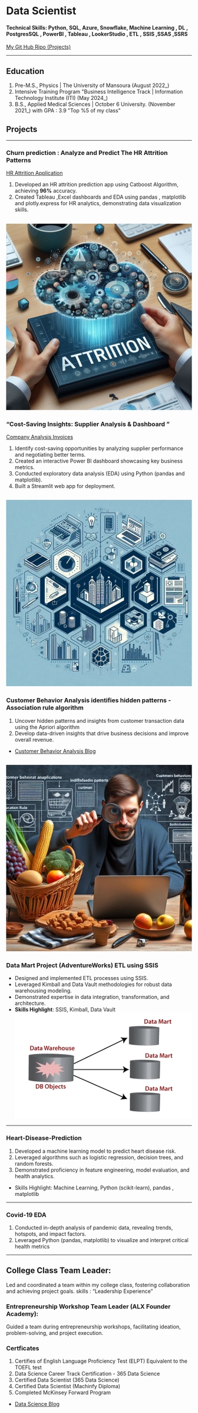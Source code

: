 # Data Scientist

#### Technical Skills: Python, SQL, Azure, Snowflake, Machine Learning , DL , PostgresSQL , PowerBI , Tableau , LookerStudio , ETL , SSIS ,SSAS ,SSRS
[My Git Hub Ripo (Projects) ](https://github.com/khaledshakerrr) <br>
____________________________________________________________________________________________________________________
## Education
1. Pre-M.S., Physics | The University of Mansoura (August 2022_)		<br>						       		
2. Intensive Training Program  "Business Intelligence Track | Information Technology Institute (ITI) (May 2024_)	 	<br>				        		
3.  B.S., Applied Medical Sciences | October 6 University.  (November 2021_)  with GPA : 3.9 "Top %5 of my class" <br>		

## Projects
____________________________________________________________________________________________________________________
### Churn prediction : Analyze and Predict The HR Attrition Patterns  
[HR Attrition Application](https://hrattritionprediction.streamlit.app/)
1. Developed an HR attrition prediction app using Catboost Algorithm, achieving **96%** accuracy.
2. Created Tableau ,Excel dashboards and EDA using pandas , matplotlib and plotly.express for HR analytics, demonstrating data visualization skills.

![Attrition HR ](/img/Attrition.jpeg)
---------------------------------------------------------------------------------------------------------------------
### “Cost-Saving Insights: Supplier Analysis & Dashboard ” 
[Company Analysis Invoices](https://companysales-analysis.streamlit.app/)
1. Identify cost-saving opportunities by analyzing supplier performance and negotiating better terms. <br>		
2. Created an interactive Power BI dashboard showcasing key business metrics. <br>		
3. Conducted exploratory data analysis (EDA) using Python (pandas and matplotlib). <br>		
4. Built a Streamlit web app for deployment. <br>		

![Company Analysis](/img/company.jpeg)
---------------------------------------------------------------------------------------------------------------------
### Customer Behavior Analysis identifies hidden patterns -Association rule algorithm 
1. Uncover hidden patterns and insights from customer transaction data using the Apriori algorithm <br>		
2. Develop data-driven insights that drive business decisions and improve overall revenue. <br>		
- [Customer Behavior Analysis Blog](https://medium.com/@khaledgama4/customer-behavior-analysis-identifies-hidden-patterns-association-rule-algorithm-6630e1abaafd)
  
![Market Basket Analysis](/img/CustomerBehavior.jpeg)
---------------------------------------------------------------------------------------------------------------------
### Data Mart Project (AdventureWorks) ETL using SSIS
- Designed and implemented ETL processes using SSIS. <br>		
- Leveraged Kimball and Data Vault methodologies for robust data warehousing modeling.<br>		
- Demonstrated expertise in data integration, transformation, and architecture. <br>		
- **Skills Highlight**: SSIS, Kimball, Data Vault 
![Data Mart](/img/datamart.png)
---------------------------------------------------------------------------------------------------------------------

### Heart-Disease-Prediction
1. Developed a machine learning model to predict heart disease risk. <br>		
2. Leveraged algorithms such as logistic regression, decision trees, and random forests. <br>		
3. Demonstrated proficiency in feature engineering, model evaluation, and health analytics. <br>		
- Skills Highlight: Machine Learning, Python (scikit-learn), pandas , matplotlib <br>		
---------------------------------------------------------------------------------------------------------------------
### Covid-19 EDA
1. Conducted in-depth analysis of pandemic data, revealing trends, hotspots, and impact factors. <br>		
2. Leveraged Python (pandas, matplotlib) to visualize and interpret critical health metrics <br>		

---------------------------------------------------------------------------------------------------------------------

## College Class Team Leader:
Led and coordinated a team within my college class, fostering collaboration and achieving project goals.
skills : “Leadership Experience” 
### Entrepreneurship Workshop Team Leader (ALX Founder Academy):
Guided a team during entrepreneurship workshops, facilitating ideation, problem-solving, and project execution.

### Certficates
1. Certifies of English Language Proficiency Test (ELPT) Equivalent
to the TOEFL test
2. Data Science Career Track Certification - 365 Data Science  
3. Certified Data Scientist (365 Data Science)
4. Certified Data Scientist (Machinfy Diploma)
5. Completed McKinsey Forward Program


- [Data Science Blog](https://medium.com/@khaledgama4)
